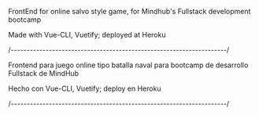 FrontEnd for online salvo style game, for Mindhub's Fullstack development bootcamp

Made with Vue-CLI, Vuetify; deployed at Heroku

/*--------------------------------------------------------------------*/

Frontend para juego online tipo batalla naval para bootcamp de desarrollo Fullstack de MindHub

Hecho con Vue-CLI, Vuetify; deploy en Heroku

/*--------------------------------------------------------------------*/
